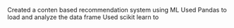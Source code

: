 Created a conten based recommendation system using ML
	Used Pandas to load and analyze the data frame
	Used scikit learn to 